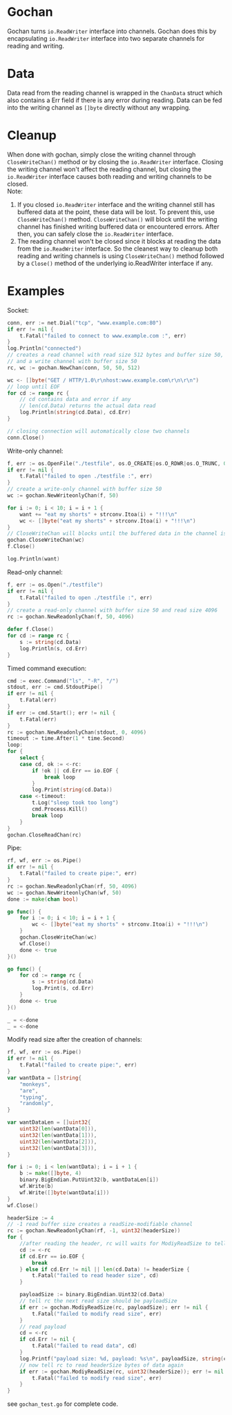 # Gochan
Gochan turns `io.ReadWriter` interface into channels. Gochan does this by
encapsulating `io.ReadWriter` interface into two separate channels
for reading and writing.  

# Data
Data read from the reading channel is  wrapped in the `ChanData` struct
which also contains a Err field if there is any error during reading.
Data can be fed into the writing channel as `[]byte` directly
without any wrapping.  

# Cleanup
When done with gochan, simply close the writing channel through `CloseWriteChan()` method or by closing  the `io.ReadWriter` interface.
Closing the writing channel won't affect the reading channel,
but closing the `io.ReadWriter` interface causes both reading and writing channels to be closed.    
Note:  
1. If you closed `io.ReadWriter` interface and the writing channel
still has buffered data at the point, these data will be lost. To prevent this, use `CloseWriteChan()` method. `CloseWriteChan()` will block until the writing channel has finished writing buffered data or encountered errors. After then, you can safely close the `io.ReadWriter` interface.  
2. The reading channel won't be closed since it blocks at reading the data from the `io.ReadWriter` interface. So the cleanest way to cleanup both reading and writing channels is using `CloseWriteChan()` method followed by a `Close()` method of the underlying io.ReadWriter interface if any.  


# Examples
Socket:
```go
conn, err := net.Dial("tcp", "www.example.com:80")
if err != nil {
	t.Fatal("failed to connect to www.example.com :", err)
}
log.Println("connected")
// creates a read channel with read size 512 bytes and buffer size 50,
// and a write channel with buffer size 50
rc, wc := gochan.NewChan(conn, 50, 50, 512)

wc <- []byte("GET / HTTP/1.0\r\nhost:www.example.com\r\n\r\n")
// loop until EOF
for cd := range rc {
    // cd contains data and error if any
    // len(cd.Data) returns the actual data read
	log.Println(string(cd.Data), cd.Err)
}

// closing connection will automatically close two channels
conn.Close()
```
Write-only channel:
```go
f, err := os.OpenFile("./testfile", os.O_CREATE|os.O_RDWR|os.O_TRUNC, 0660)
if err != nil {
	t.Fatal("failed to open ./testfile :", err)
}
// create a write-only channel with buffer size 50
wc := gochan.NewWriteonlyChan(f, 50)

for i := 0; i < 10; i = i + 1 {
	want += "eat my shorts" + strconv.Itoa(i) + "!!!\n"
	wc <- []byte("eat my shorts" + strconv.Itoa(i) + "!!!\n")
}
// CloseWriteChan will blocks until the buffered data in the channel is written into the connection.
gochan.CloseWriteChan(wc)
f.Close()

log.Println(want)

```
Read-only channel:
```go
f, err := os.Open("./testfile")
if err != nil {
	t.Fatal("failed to open ./testfile :", err)
}
// create a read-only channel with buffer size 50 and read size 4096
rc := gochan.NewReadonlyChan(f, 50, 4096)

defer f.Close()
for cd := range rc {
	s := string(cd.Data)
	log.Println(s, cd.Err)
}
```
Timed command execution:
```go
cmd := exec.Command("ls", "-R", "/")
stdout, err := cmd.StdoutPipe()
if err != nil {
	t.Fatal(err)
}
if err := cmd.Start(); err != nil {
	t.Fatal(err)
}
rc := gochan.NewReadonlyChan(stdout, 0, 4096)
timeout := time.After(1 * time.Second)
loop:
for {
	select {
	case cd, ok := <-rc:
		if !ok || cd.Err == io.EOF {
			break loop
		}
		log.Print(string(cd.Data))
	case <-timeout:
		t.Log("sleep took too long")
		cmd.Process.Kill()
		break loop
	}
}
gochan.CloseReadChan(rc)
```
Pipe:
```go
rf, wf, err := os.Pipe()
if err != nil {
	t.Fatal("failed to create pipe:", err)
}
rc := gochan.NewReadonlyChan(rf, 50, 4096)
wc := gochan.NewWriteonlyChan(wf, 50)
done := make(chan bool)

go func() {
	for i := 0; i < 10; i = i + 1 {
		wc <- []byte("eat my shorts" + strconv.Itoa(i) + "!!!\n")
	}
	gochan.CloseWriteChan(wc)
	wf.Close()
	done <- true
}()

go func() {
	for cd := range rc {
		s := string(cd.Data)
		log.Print(s, cd.Err)
	}
	done <- true
}()

_ = <-done
_ = <-done
```

Modify read size after the creation of channels:
```go
rf, wf, err := os.Pipe()
if err != nil {
	t.Fatal("failed to create pipe:", err)
}
var wantData = []string{
	"monkeys",
	"are",
	"typing",
	"randomly",
}

var wantDataLen = []uint32{
	uint32(len(wantData[0])),
	uint32(len(wantData[1])),
	uint32(len(wantData[2])),
	uint32(len(wantData[3])),
}

for i := 0; i < len(wantData); i = i + 1 {
	b := make([]byte, 4)
	binary.BigEndian.PutUint32(b, wantDataLen[i])
	wf.Write(b)
	wf.Write([]byte(wantData[i]))
}
wf.Close()

headerSize := 4
// -1 read buffer size creates a readSize-modifiable channel
rc := gochan.NewReadonlyChan(rf, -1, uint32(headerSize))
for {
	//after reading the header, rc will waits for ModiyReadSize to tell it the next read size
	cd := <-rc
	if cd.Err == io.EOF {
		break
	} else if cd.Err != nil || len(cd.Data) != headerSize {
		t.Fatal("failed to read header size", cd)
	}

	payloadSize := binary.BigEndian.Uint32(cd.Data)
	// tell rc the next read size should be payloadSize
	if err := gochan.ModiyReadSize(rc, payloadSize); err != nil {
		t.Fatal("failed to modify read size", err)
	}
	// read payload
	cd = <-rc
	if cd.Err != nil {
		t.Fatal("failed to read data", cd)
	}
	log.Printf("payload size: %d, payload: %s\n", payloadSize, string(cd.Data))
	// now tell rc to read headerSize bytes of data again
	if err := gochan.ModiyReadSize(rc, uint32(headerSize)); err != nil {
		t.Fatal("failed to modify read size", err)
	}
}
```
see `gochan_test.go` for complete code.
